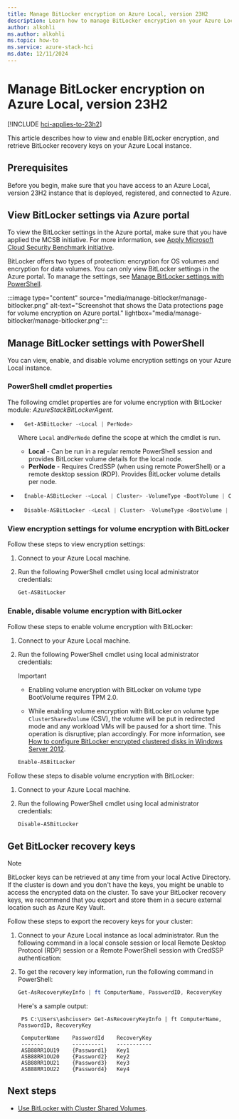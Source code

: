 ```yaml
---
title: Manage BitLocker encryption on Azure Local, version 23H2
description: Learn how to manage BitLocker encryption on your Azure Local, version 23H2 system.
author: alkohli
ms.author: alkohli
ms.topic: how-to
ms.service: azure-stack-hci
ms.date: 12/11/2024
---
```


# Manage BitLocker encryption on Azure Local, version 23H2

[!INCLUDE [hci-applies-to-23h2](../includes/hci-applies-to-23h2.md)]

This article describes how to view and enable BitLocker encryption, and retrieve BitLocker recovery keys on your Azure Local instance.

## Prerequisites

Before you begin, make sure that you have access to an Azure Local, version 23H2 instance that is deployed, registered, and connected to Azure.

## View BitLocker settings via Azure portal

To view the BitLocker settings in the Azure portal, make sure that you have applied the MCSB initiative. For more information, see [Apply Microsoft Cloud Security Benchmark initiative](./manage-security-with-defender-for-cloud.md#apply-microsoft-cloud-security-benchmark-initiative).

BitLocker offers two types of protection: encryption for OS volumes and encryption for data volumes. You can only view BitLocker settings in the Azure portal. To manage the settings, see [Manage BitLocker settings with PowerShell](#manage-bitlocker-settings-with-powershell).

:::image type="content" source="media/manage-bitlocker/manage-bitlocker.png" alt-text="Screenshot that shows the Data protections page for volume encryption on Azure portal." lightbox="media/manage-bitlocker/manage-bitlocker.png":::

## Manage BitLocker settings with PowerShell

You can view, enable, and disable volume encryption settings on your Azure Local instance.

### PowerShell cmdlet properties

The following cmdlet properties are for volume encryption with BitLocker module: *AzureStackBitLockerAgent*.

- ```powershell
    Get-ASBitLocker -<Local | PerNode>
    ```

  Where `Local` and`PerNode` define the scope at which the cmdlet is run.
  - **Local** - Can be run in a regular remote PowerShell session and provides BitLocker volume details for the local node.
  - **PerNode** - Requires CredSSP (when using remote PowerShell) or a remote desktop session (RDP). Provides BitLocker volume details per node.

- ```powershell
    Enable-ASBitLocker -<Local | Cluster> -VolumeType <BootVolume | ClusterSharedVolume>
    ```


- ```powershell
    Disable-ASBitLocker -<Local | Cluster> -VolumeType <BootVolume | ClusterSharedVolume>
    ```


### View encryption settings for volume encryption with BitLocker

Follow these steps to view encryption settings:

1. Connect to your Azure Local machine.

1. Run the following PowerShell cmdlet using local administrator credentials:

    ```PowerShell
    Get-ASBitLocker
    ```

### Enable, disable volume encryption with BitLocker

Follow these steps to enable volume encryption with BitLocker:

1. Connect to your Azure Local machine.

1. Run the following PowerShell cmdlet using local administrator credentials:

   > [!IMPORTANT]
   > - Enabling volume encryption with BitLocker on volume type BootVolume requires TPM 2.0.
   >
   > - While enabling volume encryption with BitLocker on volume type `ClusterSharedVolume` (CSV), the volume will be put in redirected mode and any workload VMs will be paused for a short time. This operation is disruptive; plan accordingly. For more information, see [How to configure BitLocker encrypted clustered disks in Windows Server 2012](https://techcommunity.microsoft.com/t5/failover-clustering/how-to-configure-bitlocker-encrypted-clustered-disks-in-windows/ba-p/371825).

    ```PowerShell
    Enable-ASBitLocker
    ```

Follow these steps to disable volume encryption with BitLocker:

1. Connect to your Azure Local machine.

1. Run the following PowerShell cmdlet using local administrator credentials:

    ```PowerShell
    Disable-ASBitLocker
    ```

## Get BitLocker recovery keys

> [!NOTE]
> BitLocker keys can be retrieved at any time from your local Active Directory. If the cluster is down and you don't have the keys, you might be unable to access the encrypted data on the cluster. To save your BitLocker recovery keys, we recommend that you export and store them in a secure external location such as Azure Key Vault.

Follow these steps to export the recovery keys for your cluster:

1. Connect to your Azure Local instance as local administrator. Run the following command in a local console session or local Remote Desktop Protocol (RDP) session or a Remote PowerShell session with CredSSP authentication:

1. To get the recovery key information, run the following command in PowerShell:

    ```powershell
    Get-AsRecoveryKeyInfo | ft ComputerName, PasswordID, RecoveryKey
    ```

   Here's a sample output:

   ```output
    PS C:\Users\ashciuser> Get-AsRecoveryKeyInfo | ft ComputerName, PasswordID, RecoveryKey

    ComputerName    PasswordId    RecoveryKey
    -------         ----------    -----------
    ASB88RR1OU19    {Password1}   Key1
    ASB88RR1OU20    {Password2}   Key2
    ASB88RR1OU21    {Password3}   Key3
    ASB88RR1OU22    {Password4}   Key4
    ```

## Next steps

- [Use BitLocker with Cluster Shared Volumes](../manage/bitlocker-on-csv.md#use-bitlocker-with-cluster-shared-volumes).
